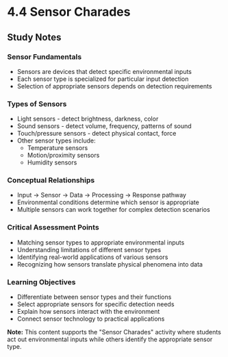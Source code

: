 # 4.4 Sensor Charades

## Study Notes

### Sensor Fundamentals
* Sensors are devices that detect specific environmental inputs
* Each sensor type is specialized for particular input detection
* Selection of appropriate sensors depends on detection requirements

### Types of Sensors
* Light sensors - detect brightness, darkness, color
* Sound sensors - detect volume, frequency, patterns of sound
* Touch/pressure sensors - detect physical contact, force
* Other sensor types include:
  * Temperature sensors
  * Motion/proximity sensors
  * Humidity sensors

### Conceptual Relationships
* Input → Sensor → Data → Processing → Response pathway
* Environmental conditions determine which sensor is appropriate
* Multiple sensors can work together for complex detection scenarios

### Critical Assessment Points
* Matching sensor types to appropriate environmental inputs
* Understanding limitations of different sensor types
* Identifying real-world applications of various sensors
* Recognizing how sensors translate physical phenomena into data

### Learning Objectives
* Differentiate between sensor types and their functions
* Select appropriate sensors for specific detection needs
* Explain how sensors interact with the environment
* Connect sensor technology to practical applications

**Note:** This content supports the "Sensor Charades" activity where students act out environmental inputs while others identify the appropriate sensor type.